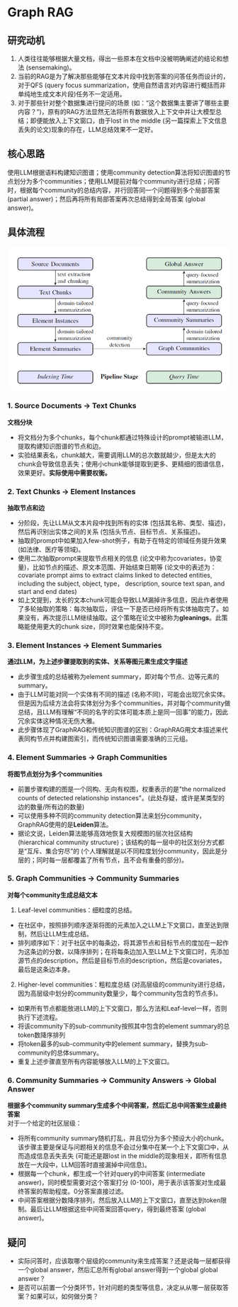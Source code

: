 # Graph RAG
## 研究动机
1. 人类往往能够根据大量文档，得出一些原本在文档中没被明确阐述的结论和想法 (sensemaking)。
2. 当前的RAG是为了解决那些能够在文本片段中找到答案的问答任务而设计的，对于QFS (query focus summarization，使用自然语言对内容进行概括而非单纯地生成文本片段)任务不一定适用。
3. 对于那些针对整个数据集进行提问的场景 (如：“这个数据集主要讲了哪些主要内容？”)，原有的RAG方法显然无法将所有数据放入上下文中并让大模型总结；即便能放入上下文窗口，由于lost in the middle (另一篇探索上下文信息丢失的论文)现象的存在，LLM总结效果不一定好。

## 核心思路
使用LLM根据语料构建知识图谱；使用community detection算法将知识图谱的节点划分为多个communities；使用LLM提前对每个community进行总结；问答时，根据每个community的总结内容，并行回答同一个问题得到多个局部答案 (partial answer)；然后再将所有局部答案再次总结得到全局答案 (global answer)。

## 具体流程
![](./images/image.png)
### 1. Source Documents → Text Chunks
**文档分块**
- 将文档分为多个chunks，每个chunk都通过特殊设计的prompt被输进LLM，提取构建知识图谱的节点和边。
- 实验结果表名，chunk越大，需要调用LLM的总次数就越少，但是太大的chunk会导致信息丢失；使用小chunk能够提取到更多、更精细的图谱信息，效果更好。**实际使用中需要权衡。**

### 2. Text Chunks → Element Instances
**抽取节点和边**
- 分阶段，先让LLM从文本片段中找到所有的实体 (包括其名称、类型、描述)，然后再识别出实体之间的关系 (包括头节点、目标节点、关系描述)。
- 抽取的prompt中如果加入few-shot例子，有助于在特定的领域任务提升效果 (如法律、医疗等领域)。
- 使用二次抽取prompt来提取节点相关的信息 (论文中称为covariates，协变量)，比如节点的描述、原文本范围、开始结束日期等 (论文中的表述为：covariate prompt aims to extract claims linked to detected entities, including the subject, object, type， description, source text span, and start and end dates)
- 如上文提到，太长的文本chunk可能会导致LLM漏掉许多信息，因此作者使用了多轮抽取的策略：每次抽取后，评估一下是否已经将所有实体抽取完了。如果没有，再次提示LLM继续抽取。这个策略在论文中被称为**gleanings**。此策略能使用更大的chunk size，同时效果也能保持不变。

### 3. Element Instances → Element Summaries
**通过LLM，为上述步骤提取到的实体、关系等图元素生成文字描述**
- 此步骤生成的总结被称为element summary，即对每个节点、边等元素的summary。
- 由于LLM可能对同一个实体有不同的描述 (名称不同)，可能会出现冗余实体。但是因为后续方法会将实体划分为多个communities，并对每个community做总结，且LLM有理解“不同的名字的实体可能本质上是同一回事”的能力，因此冗余实体这种情况无伤大雅。
- 此步骤体现了GraphRAG和传统知识图谱的区别：GraphRAG用文本描述来代表同构节点并构建图索引，而传统知识图谱需要准确的三元组。

### 4. Element Summaries → Graph Communities
**将图节点划分为多个communities**
- 前置步骤构建的图是一个同构、无向有权图，权重表示的是"the normalized counts of detected relationship instances"。(此处存疑，或许是某类型的边的数量/所有边的数量)
- 可以使用多种不同的community detection算法来划分community，GraphRAG使用的是**Leiden**算法。
- 据论文说，Leiden算法能够高效地恢复大规模图的层次社区结构 (hierarchical community structure)；该结构的每一层中的社区划分方式都是“互斥、集合穷尽”的 (个人理解就是以不同粒度划分community，因此是分层的；同时每一层都覆盖了所有节点，且不会有重叠的部分)。

### 5. Graph Communities → Community Summaries
**对每个community生成总结文本**
1. Leaf-level communities：细粒度的总结。
 - 在社区中，按照排列顺序逐渐将图的元素加入之LLM上下文窗口，直至达到限制，然后让LLM生成总结。
 - 排列顺序如下：对于社区中的每条边，将其源节点和目标节点的度加在一起作为这条边的分数，以降序排列；在将每条边加入至LLM上下文窗口时，先添加源节点的description，然后是目标节点的description，然后是covariates，最后是这条边本身。
2. Higher-level communities：粗粒度总结 (对高层级的community进行总结，因为高层级中划分的community数量少，每个community包含的节点多)。
 - 如果所有节点都能放进LLM的上下文窗口，那么方法和Leaf-level一样，否则执行下述流程。
 - 将该community下的sub-community按照其中包含的element summary的总token数降序排列
 - 将token最多的sub-community中的element summary，替换为sub-community的总体summary。
 - 重复上述步骤直至所有内容能够放入LLM的上下文窗口。

### 6. Community Summaries → Community Answers → Global Answer
**根据多个community summary生成多个中间答案，然后汇总中间答案生成最终答案**  
对于一个给定的社区层级：
- 将所有community summary随机打乱，并且切分为多个预设大小的chunk。该步骤主要是保证与问题相关的信息不会过分集中在某一个上下文窗口中，从而造成信息丢失丢失 (可能还是跟lost in the middle的现象相关，即所有信息放在一大段中，LLM回答时直接漏掉中间信息)。
- 根据每一个chunk，都生成一个针对query的中间答案 (intermediate answer)，同时模型需要对这个答案打分 (0-100)，用于表示该答案对生成最终答案的帮助程度。0分答案直接过滤。
- 中间答案根据分数降序排列，然后放入LLM的上下文窗口，直至达到token限制。最后让LLM根据这些中间答案回答query，得到最终答案 (global answer)。

## 疑问
- 实际问答时，应该取哪个层级的community来生成答案？还是说每一层都获得一个global answer，然后汇总所有global answer得到一个global global answer？
- 是否可以前置一个分类环节，针对问题的类型等信息，决定从从哪一层获取答案？如果可以，如何做分类？
